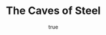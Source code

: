 ---
title: "The Caves of Steel"
bookCover: "/assets/book-covers/the-caves-of-steel.jpg"
slug: "the-caves-of-steel"
bookAuthor: "Isaac Asimov"
rating: 10
done: false
amazonLink: ""
author:
  name: Rico Trebeljahr
  picture: "/assets/blog/profile.jpeg"
---